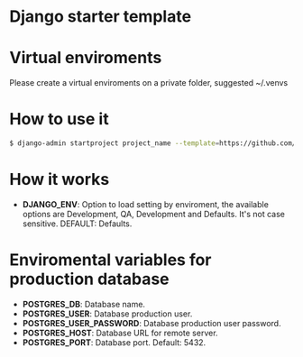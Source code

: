 # Django starter template

# Virtual enviroments

Please create a virtual enviroments on a private folder, suggested ~/.venvs

# How to use it

```sh
$ django-admin startproject project_name --template=https://github.com/klapen/django-bolilerplate/archive/master.zip
```


# How it works

- **DJANGO_ENV**: Option to load setting by enviroment, the available options are Development, QA, Development and Defaults. It's not case sensitive. DEFAULT: Defaults.

# Enviromental variables for production database

- **POSTGRES_DB**: Database name.
- **POSTGRES_USER**: Database production user.
- **POSTGRES\_USER_PASSWORD**: Database production user password.
- **POSTGRES_HOST**: Database URL for remote server.
- **POSTGRES_PORT**: Database port. Default: 5432.


